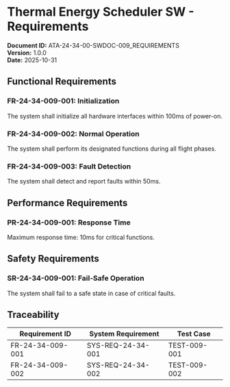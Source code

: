 # Thermal Energy Scheduler SW - Requirements

**Document ID:** ATA-24-34-00-SWDOC-009_REQUIREMENTS  
**Version:** 1.0.0  
**Date:** 2025-10-31

## Functional Requirements

### FR-24-34-009-001: Initialization
The system shall initialize all hardware interfaces within 100ms of power-on.

### FR-24-34-009-002: Normal Operation
The system shall perform its designated functions during all flight phases.

### FR-24-34-009-003: Fault Detection
The system shall detect and report faults within 50ms.

## Performance Requirements

### PR-24-34-009-001: Response Time
Maximum response time: 10ms for critical functions.

## Safety Requirements

### SR-24-34-009-001: Fail-Safe Operation
The system shall fail to a safe state in case of critical faults.

## Traceability

| Requirement ID | System Requirement | Test Case |
|----------------|-------------------|-----------|
| FR-24-34-009-001 | SYS-REQ-24-34-001 | TEST-009-001 |
| FR-24-34-009-002 | SYS-REQ-24-34-002 | TEST-009-002 |
